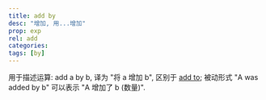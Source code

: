 ```yaml
---
title: add by
desc: "增加, 用...增加"
prop: exp
rel: add
categories:
tags: [by]
---
```


用于描述运算: add a by b, 译为 "将 a 增加 b", 区别于 [add to](/exp/add-to);
被动形式 "A was added by b" 可以表示 "A 增加了 b (数量)".
